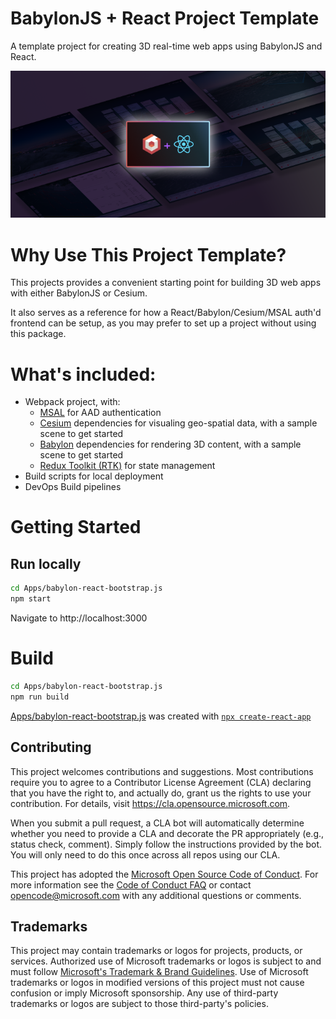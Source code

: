 # BabylonJS + React Project Template 
A template project for creating 3D real-time web apps using BabylonJS and React.

![Hero image for BabylonJS + React tempalte](docs/images/BabylonReactHero.png)

# Why Use This Project Template?
This projects provides a convenient starting point for building 3D web apps with either BabylonJS or Cesium.

It also serves as a reference for how a React/Babylon/Cesium/MSAL auth'd frontend can be setup, as you may prefer to set up a project without using this package.

# What's included:
* Webpack project, with:
  * [MSAL](https://github.com/AzureAD/microsoft-authentication-library-for-js) for AAD authentication
  * [Cesium](https://cesium.com/) dependencies for visualing geo-spatial data, with a sample scene to get started
  * [Babylon](https://www.babylonjs.com/) dependencies for rendering 3D content, with a sample scene to get started
  * [Redux Toolkit (RTK)](https://redux-toolkit.js.org/) for state management
* Build scripts for local deployment
* DevOps Build pipelines

# Getting Started
## Run locally
```bash
cd Apps/babylon-react-bootstrap.js
npm start
```

Navigate to http://localhost:3000

# Build
```bash
cd Apps/babylon-react-bootstrap.js
npm run build
```

[Apps/babylon-react-bootstrap.js](Apps/babylon-react-bootstrap.js) was created with [`npx create-react-app`](https://reactjs.org/docs/create-a-new-react-app.html)


## Contributing

This project welcomes contributions and suggestions.  Most contributions require you to agree to a
Contributor License Agreement (CLA) declaring that you have the right to, and actually do, grant us
the rights to use your contribution. For details, visit https://cla.opensource.microsoft.com.

When you submit a pull request, a CLA bot will automatically determine whether you need to provide
a CLA and decorate the PR appropriately (e.g., status check, comment). Simply follow the instructions
provided by the bot. You will only need to do this once across all repos using our CLA.

This project has adopted the [Microsoft Open Source Code of Conduct](https://opensource.microsoft.com/codeofconduct/).
For more information see the [Code of Conduct FAQ](https://opensource.microsoft.com/codeofconduct/faq/) or
contact [opencode@microsoft.com](mailto:opencode@microsoft.com) with any additional questions or comments.

## Trademarks

This project may contain trademarks or logos for projects, products, or services. Authorized use of Microsoft 
trademarks or logos is subject to and must follow 
[Microsoft's Trademark & Brand Guidelines](https://www.microsoft.com/en-us/legal/intellectualproperty/trademarks/usage/general).
Use of Microsoft trademarks or logos in modified versions of this project must not cause confusion or imply Microsoft sponsorship.
Any use of third-party trademarks or logos are subject to those third-party's policies.
